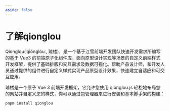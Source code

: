 ```yaml
---
aside: false
---
```


# 了解qionglou

Qionglou(ˈqiónglóuː, 琼楼)，是一个基于江雪前端开发团队快速开发需求所编写的基于 Vue3 的前端原子化组件库，面向原型设计实现等场景的自定义前端样式开发框架，提供了基础排版和交互需求及数据可视化。帮助产品设计师，和开发人员通过提供的组件进行自定义样式实现产品原型设计效果，快速建立自适应和可交互应用。

琼楼是一个原子 Vue 3 前端开发框架，它允许您使用 qionglou.js 轻松地布局您的网站并自定义您的样式，你可以通过包管理器来进行安装和基本脚手架的构建：

```bash
pnpm install qionglou
```
